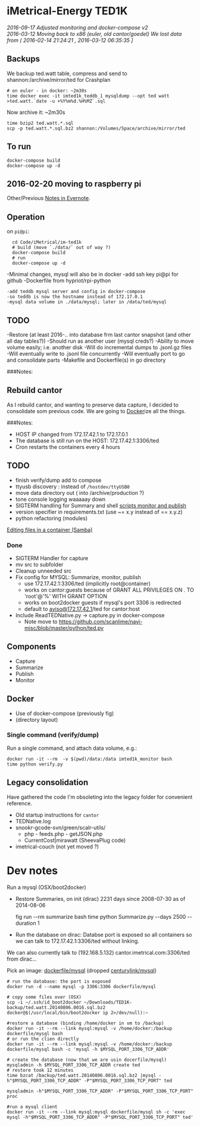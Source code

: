 # iMetrical-Energy TED1K

_2016-09-17 Adjusted monitoring and docker-compose v2_  
_2016-03-12 Moving back to x86 (euler, old cantor/goedel)_ 
_We lost data from ( 2016-02-14 21:24:21 , 2016-03-12 06:35:35 ]_

## Backups
We backup ted.watt table, compress and send to shannon:/archive/mirror/ted for Crashplan
```
# on euler - in docker: ~2m30s
time docker exec -it imted1k_teddb_1 mysqldump --opt ted watt >ted.watt.`date -u +%Y%m%d.%H%MZ`.sql
```
Now archive it: ~2m30s
```
time bzip2 ted.watt.*.sql
scp -p ted.watt.*.sql.bz2 shannon:/Volumes/Space/archive/mirror/ted
```

## To run
```
docker-compose build
docker-compose up -d
```

## 2016-02-20 moving to raspberry pi

Other/Previous [Notes in Evernote](https://www.evernote.com/shard/s60/nl/1773032759/ae1b9921-7e85-4b75-a21b-86be7d524295/). 

## Operation
on `pi@pi`:

      cd Code/iMetrical/im-ted1k
      # build (move `./data/` out of way ?)
      docker-compose build
      # run
      docker-compose up -d


-Minimal changes, mysql will also be in docker
    -add ssh key pi@pi for github
    -Dockerfile from hypriot/rpi-python

    -add teddb mysql server and config in docker-compose
    -so teddb is now the hostname instead of 172.17.0.1   
    -mysql data volume in ./data/mysql; later in /data/ted/mysql

## TODO
-Restore (at least 2016-.. into database frm last cantor snapshot (and other all day tables?))
-Should run as another user (mysql creds?)
-Ability to move volume easily; i.e. another disk
-Will do incremental dumps to .jsonl.gz files
-Will eventually write to .jsonl file concurrently
-Will eventually port to go and consolidate parts
-Makefile and Dockerfile(s) in go directory

###Notes:

## Rebuild cantor
As I rebuild cantor, and wanting to preserve data capture, I decided to consolidate som previous code. We are going to [Docker](https://www.docker.com/)ize all the things.


###Notes:
* HOST IP changed from 172.17.42.1 to 172.17.0.1
* The database is still run on the HOST: 172.17.42.1:3306/ted
* Cron restarts the containers every 4 hours 



## TODO
* finish verify/dump add to compose
* ttyusb discovery : instead of `/hostdev/ttyUSB0`
* move data directory out ( into /archive/production ?)
* tone console logging waaaaay down
* SIGTERM handling for Summary and shell [scripts monitor and publish](http://lists.gnu.org/archive/html/help-bash/2013-04/msg00062.html)
* version specifier in requirements.txt (use ~= x.y instead of == x.y.z)
* python refactoring (modules)

[Editing files in a container (Samba)](https://groups.google.com/forum/#!topic/docker-user/UubYr7b4fMI)
### Done
* SIGTERM Handler for capture
* mv src to subfolder
* Cleanup unneeded src
* Fix config for MYSQL: Summarize, monitor, publish
    * use 172.17.42.1:3306/ted (implicitly root@container)
    * works on cantor:guests because of GRANT ALL PRIVILEGES ON *.* TO 'root'@'%' WITH GRANT OPTION
    * works on boot2docker guests if mysql's port 3306 is redirected
    * default to aviso@172.17.42.1/ted for cantor:host
* Include ReadTEDNative.py -> capture.py in docker-compose
    * Note move to https://github.com/scanlime/navi-misc/blob/master/python/ted.py

## Components

* Capture
* Summarize
* Publish
* Monitor

## Docker

* Use of docker-compose (previously fig) 
* (directory layout)

### Single command (verify/dump)

Run a single command, and attach data volume, e.g.:

    docker run -it --rm  -v $(pwd)/data:/data imted1k_monitor bash
    time python verify.py

## Legacy consolidation
Have gathered the code I'm obsoleting into the legacy folder for convenient reference.

* Old startup instructions for `cantor`
* TEDNative.log
* snookr-gcode-svn/green/scalr-utils/
    * php - feeds.php - getJSON.php
    * CurrentCost|mirawatt (SheevaPlug code)
* imetrical-couch (not yet moved ?)

# Dev notes
Run a mysql (OSX/boot2docker)

* Restore Summaries, on init (dirac) 2231 days since 2008-07-30 as of 2014-08-06

    fig run --rm summarize bash
    time python Summarize.py --days 2500 --duration 1


* Run the database on dirac:
Databse port is exposed so all containers so we can talk to 172.17.42.1:3306/ted without linking.

We can also currently talk to (192.168.5.132) cantor.imetrical.com:3306/ted from dirac...

Pick an image: [dockerfile/mysql](https://registry.hub.docker.com/u/dockerfile/mysql/) (dropped [centurylink/mysql](https://registry.hub.docker.com/u/centurylink/mysql/))


    # run the database: the port is exposed
    docker run -d --name mysql -p 3306:3306 dockerfile/mysql

    # copy some files over (OSX)
    scp -i ~/.ssh/id_boot2docker ~/Downloads/TED1K-backup/ted.watt.20140806.0016.sql.bz2 docker@$(/usr/local/bin/boot2docker ip 2>/dev/null):~

    #restore a database (binding /home/docker in vm to /backup)
    docker run -it --rm --link mysql:mysql -v /home/docker:/backup dockerfile/mysql bash
    # or run the clien directly
    docker run -it --rm --link mysql:mysql -v /home/docker:/backup dockerfile/mysql bash -c 'mysql -h $MYSQL_PORT_3306_TCP_ADDR'

    # create the database (now that we are usin docerfile/mysql)
    mysqladmin -h $MYSQL_PORT_3306_TCP_ADDR create ted
    # restore took 12 minutes
    time bzcat /backup/ted.watt.20140806.0016.sql.bz2 |mysql -h"$MYSQL_PORT_3306_TCP_ADDR" -P"$MYSQL_PORT_3306_TCP_PORT" ted

    mysqladmin -h"$MYSQL_PORT_3306_TCP_ADDR" -P"$MYSQL_PORT_3306_TCP_PORT" proc

    #run a mysql client
    docker run -it --rm --link mysql:mysql dockerfile/mysql sh -c 'exec mysql -h"$MYSQL_PORT_3306_TCP_ADDR" -P"$MYSQL_PORT_3306_TCP_PORT" ted'



